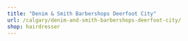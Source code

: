 ```yaml
---
title: "Denim & Smith Barbershops Deerfoot City"
url: /calgary/denim-and-smith-barbershops-deerfoot-city/
shop: hairdresser
---
```


